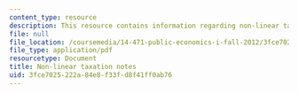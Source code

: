 ```yaml
---
content_type: resource
description: This resource contains information regarding non-linear taxation notes.
file: null
file_location: /coursemedia/14-471-public-economics-i-fall-2012/3fce7025222a84e8f33fd8f41ff0ab76_MIT14_471F12_nonlinear.pdf
file_type: application/pdf
resourcetype: Document
title: Non-linear taxation notes
uid: 3fce7025-222a-84e8-f33f-d8f41ff0ab76
---
```

